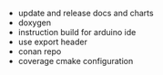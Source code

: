- update and release docs and charts
- doxygen
- instruction build for arduino ide
- use export header
- conan repo
- coverage cmake configuration